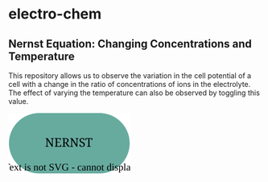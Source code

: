 # electro-chem

## Nernst Equation: Changing Concentrations and Temperature

This repository allows us to observe the variation in the cell potential of a cell with a change in the ratio of concentrations of ions in the electrolyte. The effect of varying the temperature can also be observed by toggling this value.  

[![Binder](NERNST.svg)](https://mybinder.org/v2/gh/ishaa-mane/electro-chem/main)
